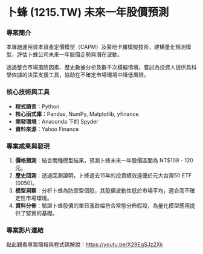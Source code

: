 # 卜蜂 (1215.TW) 未來一年股價預測

### 專案簡介
本專題運用資本資產定價模型（CAPM）及蒙地卡羅模擬技術，建構量化預測模型，評估卜蜂公司未來一年股價走勢與潛在波動。

透過整合市場風險因素、歷史數據分析及數千次模擬情境，嘗試為投資人提供具科學依據的決策支援工具，協助在不確定市場環境中降低風險。

### 核心技術與工具
- **程式語言**：Python
- **核心函式庫**：Pandas, NumPy, Matplotlib, yfinance
- **開發環境**：Anaconda 下的 Spyder
- **資料來源**：Yahoo Finance

### 專案成果與發現
1.  **價格預測**：結合兩種模型結果，預測卜蜂未來一年股價區間為 NT$109 - 120元。
2.  **歷史回測**：透過回測證明，卜蜂過去15年的投資績效遠優於元大台灣50 ETF (0050)。
3.  **模型洞察**：分析卜蜂為防禦型個股，其股價波動性低於市場平均，適合高不確定性市場環境。
4.  **資料分佈**：驗證卜蜂股價的單日漲跌幅符合常態分佈假設，為量化模型應用提供了堅實的基礎。

### 專案影片連結
點此觀看專案簡報與程式碼解說：https://youtu.be/X29EgSJz2Xk

